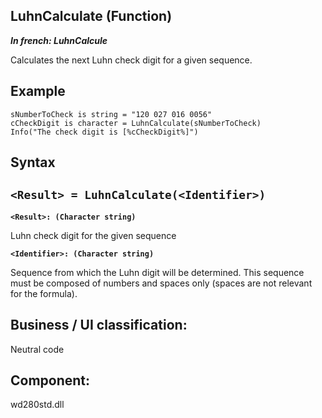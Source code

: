
## LuhnCalculate (Function)

***In french: LuhnCalcule***



<a name="XUse"></a>
<a name="Use"></a>
<a name="description"></a>
Calculates the next Luhn check digit for a given sequence. 
<a name="Example1"></a>
<a name="sample_code"></a>

## Example


```wl
sNumberToCheck is string = "120 027 016 0056"
cCheckDigit is character = LuhnCalculate(sNumberToCheck)
Info("The check digit is [%cCheckDigit%]")
```

<a name="XSYNTAX"></a>

## Syntax
<a name="SYNTAX1"></a>

`<Result> = LuhnCalculate(<Identifier>)`
---

**`<Result>: (Character string)`**

Luhn check digit for the given sequence

**`<Identifier>: (Character string)`**

Sequence from which the Luhn digit will be determined. This sequence must be composed of numbers and spaces only (spaces are not relevant for the formula).







<a name="XComponent"></a>

## Business / UI classification:
Neutral code
## Component:
wd280std.dll
